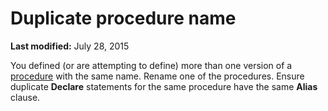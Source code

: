 
# Duplicate procedure name

 **Last modified:** July 28, 2015

You defined (or are attempting to define) more than one version of a  [procedure](b8bdf64f-5920-1ae9-16d0-b26d09524a30.md) with the same name. Rename one of the procedures. Ensure duplicate **Declare** statements for the same procedure have the same **Alias** clause.
